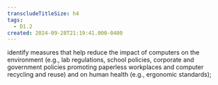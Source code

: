 ```yaml
---
transcludeTitleSize: h4
tags:
  - D1.2
created: 2024-09-28T21:19:41.000-0400
---
```

identify measures that help reduce the impact of computers on the environment (e.g., lab regulations, school policies, corporate and government policies promoting paperless workplaces and computer recycling and reuse) and on human health (e.g., ergonomic standards);